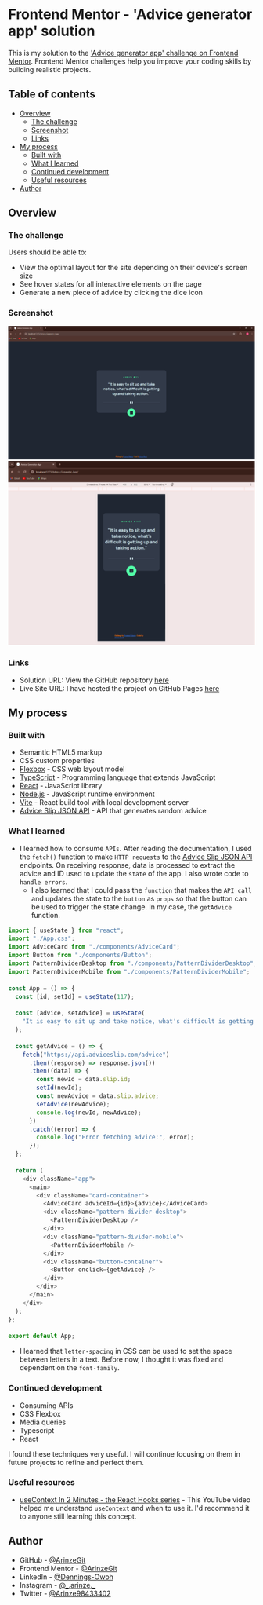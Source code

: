# Frontend Mentor - 'Advice generator app' solution

This is my solution to the ['Advice generator app' challenge on Frontend Mentor](https://www.frontendmentor.io/challenges/advice-generator-app-QdUG-13db). Frontend Mentor challenges help you improve your coding skills by building realistic projects.

## Table of contents

- [Overview](#overview)
  - [The challenge](#the-challenge)
  - [Screenshot](#screenshot)
  - [Links](#links)
- [My process](#my-process)
  - [Built with](#built-with)
  - [What I learned](#what-i-learned)
  - [Continued development](#continued-development)
  - [Useful resources](#useful-resources)
- [Author](#author)

## Overview

### The challenge

Users should be able to:

- View the optimal layout for the site depending on their device's screen size
- See hover states for all interactive elements on the page
- Generate a new piece of advice by clicking the dice icon

### Screenshot

![Advice Generator App Screenshot1](public/Advice%20Generator%20App%20Screenshot1.PNG)
![Advice Generator App Screenshot2](public/Advice%20Generator%20App%20Screenshot2.PNG)

### Links

- Solution URL: View the GitHub repository [here](https://github.com/ArinzeGit/Advice-Generator-App)
- Live Site URL: I have hosted the project on GitHub Pages [here](https://arinzegit.github.io/Advice-Generator-App/)

## My process

### Built with

- Semantic HTML5 markup
- CSS custom properties
- [Flexbox](https://www.w3.org/TR/css-flexbox-1/) - CSS web layout model
- [TypeScript](https://www.typescriptlang.org/) - Programming language that extends JavaScript
- [React](https://react.dev/) - JavaScript library
- [Node.js](https://nodejs.org/) - JavaScript runtime environment
- [Vite](https://vitejs.dev/) - React build tool with local development server
- [Advice Slip JSON API](https://api.adviceslip.com/) - API that generates random advice

### What I learned

- I learned how to consume `APIs`. After reading the documentation, I used the `fetch()` function to make `HTTP requests` to the [Advice Slip JSON API](https://api.adviceslip.com/) endpoints. On receiving response, data is processed to extract the advice and ID used to update the `state` of the app. I also wrote code to `handle errors`.
  - I also learned that I could pass the `function` that makes the `API call` and updates the state to the `button` as `props` so that the button can be used to trigger the state change. In my case, the `getAdvice` function.

```js
import { useState } from "react";
import "./App.css";
import AdviceCard from "./components/AdviceCard";
import Button from "./components/Button";
import PatternDividerDesktop from "./components/PatternDividerDesktop";
import PatternDividerMobile from "./components/PatternDividerMobile";

const App = () => {
  const [id, setId] = useState(117);

  const [advice, setAdvice] = useState(
    "It is easy to sit up and take notice, what's difficult is getting up and taking action."
  );

  const getAdvice = () => {
    fetch("https://api.adviceslip.com/advice")
      .then((response) => response.json())
      .then((data) => {
        const newId = data.slip.id;
        setId(newId);
        const newAdvice = data.slip.advice;
        setAdvice(newAdvice);
        console.log(newId, newAdvice);
      })
      .catch((error) => {
        console.log("Error fetching advice:", error);
      });
  };

  return (
    <div className="app">
      <main>
        <div className="card-container">
          <AdviceCard adviceId={id}>{advice}</AdviceCard>
          <div className="pattern-divider-desktop">
            <PatternDividerDesktop />
          </div>
          <div className="pattern-divider-mobile">
            <PatternDividerMobile />
          </div>
          <div className="button-container">
            <Button onclick={getAdvice} />
          </div>
        </div>
      </main>
    </div>
  );
};

export default App;
```

- I learned that `letter-spacing` in CSS can be used to set the space between letters in a text. Before now, I thought it was fixed and dependent on the `font-family`.

### Continued development

- Consuming APIs
- CSS Flexbox
- Media queries
- Typescript
- React

I found these techniques very useful. I will continue focusing on them in future projects to refine and perfect them.

### Useful resources

- [useContext In 2 Minutes - the React Hooks series](https://youtu.be/_HdrLsyAdJg?si=X0p7hI0FCWqUAs9c) - This YouTube video helped me understand `useContext` and when to use it. I'd recommend it to anyone still learning this concept.

## Author

- GitHub - [@ArinzeGit](https://github.com/ArinzeGit)
- Frontend Mentor - [@ArinzeGit](https://www.frontendmentor.io/profile/ArinzeGit)
- LinkedIn - [@Dennings-Owoh](https://www.linkedin.com/in/dennings-owoh-4839971b1/)
- Instagram - [@\_.arinze.\_](https://www.instagram.com/_.arinze._/)
- Twitter - [@Arinze98433402](https://twitter.com/Arinze98433402)
